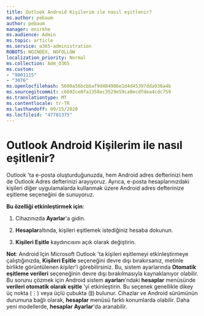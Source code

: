 ```yaml
---
title: Outlook Android Kişilerim ile nasıl eşitlenir?
ms.author: pebaum
author: pebaum
manager: mnirkhe
ms.audience: Admin
ms.topic: article
ms.service: o365-administration
ROBOTS: NOINDEX, NOFOLLOW
localization_priority: Normal
ms.collection: Adm_O365
ms.custom:
- "9001115"
- "3076"
ms.openlocfilehash: 5600a56bcbbaf9d484986e1d4d45397dda936a4b
ms.sourcegitcommit: c6692ce0fa1358ec3529e59ca0ecdfdea4cdc759
ms.translationtype: MT
ms.contentlocale: tr-TR
ms.lasthandoff: 09/15/2020
ms.locfileid: "47781375"
---
```

# <a name="how-does-outlook-sync-with-my-android-contacts"></a>Outlook Android Kişilerim ile nasıl eşitlenir?

Outlook 'ta e-posta oluşturduğunuzda, hem Android adres defterinizi hem de Outlook Adres defterinizi arayıyoruz. Ayrıca, e-posta hesaplarınızdaki kişileri diğer uygulamalarda kullanmak üzere Android adres defterinize eşitleme seçeneğini de sunuyoruz. 
 
**Bu özelliği etkinleştirmek için**:
 
1. Cihazınızda **Ayarlar**'a gidin.

2. **Hesaplar**altında, kişileri eşitlemek istediğiniz hesaba dokunun.

3. **Kişileri Eşitle** kaydırıcısını açık olarak değiştirin.
 
**Not**: Android Için Microsoft Outlook 'ta kişileri eşitlemeyi etkinleştirmeye çalıştığınızda, **Kişileri Eşitle** seçeneğini devre dışı bırakırsanız, metinle birlikte görüntülenen *kişiler*'i görebilirsiniz. Bu, sistem ayarlarında **Otomatik eşitleme verileri** seçeneğinin devre dışı bırakılmasıyla kaynaklanıyor olabilir. Bu sorunu çözmek için Android sistem **ayarları**'ndaki **hesaplar** menüsünde **verileri otomatik olarak eşitle** 'yi etkinleştirin. Bu seçenek genellikle dikey üç nokta (⋮) veya üçlü çubukta (⫼) bulunur. Cihazlar ve Android sürümünün durumuna bağlı olarak,  **hesaplar** menüsü farklı konumlarda olabilir. Daha yeni modellerde, **hesaplar** **Ayarlar**'da aranabilir.